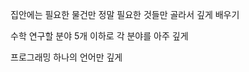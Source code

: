 집안에는 필요한 물건만
정말 필요한 것들만 골라서 깊게 배우기

수학
연구할 분야 5개 이하로
각 분야를 아주 깊게

프로그래밍
하나의 언어만 깊게
<!--stackedit_data:
eyJoaXN0b3J5IjpbMjQ2MDg2ODUxXX0=
-->